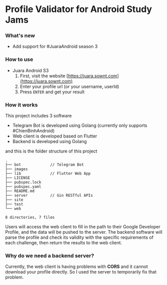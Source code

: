 # Profile Validator for Android Study Jams

### What's new
 - Add support for #JuaraAndroid season 3

### How to use
 - Juara Android S3
   1. First, visit the website [https://juara.sownt.com](https://juara.sownt.com)
   2. Enter your profile url (or your username, userId)
   3. Press `ENTER` and get your result

### How it works
This project includes 3 software
 - Telegram Bot is developed using Golang (currently only supports #ChienBinhAndroid)
 - Web client is developed based on Flutter
 - Backend is developed using Golang

and this is the folder structure of this project
```
.
├── bot             // Telegram Bot
├── images
├── lib             // Flutter Web App
├── LICENSE
├── pubspec.lock
├── pubspec.yaml
├── README.md
├── server          // Gin RESTful APIs
├── site
├── test
└── web

8 directories, 7 files
```
Users will access the web client to fill in the path to their Google Developer Profile, and the data
will be pushed to the server. The backend software will parse the profile and check its validity 
with the specific requirements of each challenge, then return the results to the web client.

### Why do we need a backend server?
Currently, the web client is having problems with **CORS** and it cannot download your profile
directly. So I used the server to temporarily fix that problem.

